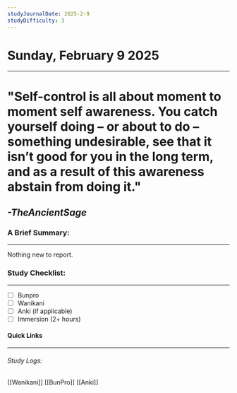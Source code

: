 ```yaml
---
studyJournalDate: 2025-2-9
studyDifficulty: 3
---
```


# Sunday, February 9 2025
---
# "Self-control is all about moment to moment self awareness. You catch yourself doing – or about to do – something undesirable, see that it isn’t good for you in the long term, and as a result of this awareness abstain from doing it."

## *-TheAncientSage*


### A Brief Summary:
---
Nothing new to report.

### Study Checklist:
---
- [ ] Bunpro
- [ ] Wanikani
- [ ] Anki (if applicable)
- [ ] Immersion (2+ hours)

#### Quick Links
---
###### Study Logs:
[[Wanikani]]
[[BunPro]]
[[Anki]]